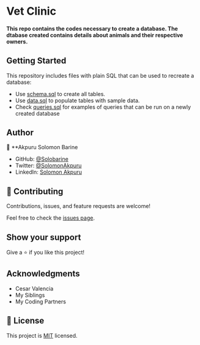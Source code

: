 # Vet Clinic

#### This repo contains the codes necessary to create a database. The dtabase created contains details about animals and their respective owners.


## Getting Started

This repository includes files with plain SQL that can be used to recreate a database:

- Use [schema.sql](./schema.sql) to create all tables.
- Use [data.sql](./data.sql) to populate tables with sample data.
- Check [queries.sql](./queries.sql) for examples of queries that can be run on a newly created database

## Author
👤 **Akpuru Solomon Barine

- GitHub: [@Solobarine](https://github.com/Solobarine)
- Twitter: [@SolomonAkpuru](https://twitter.com/SolomonAkpuru)
- LinkedIn: [Solomon Akpuru](https://www.linkedin.com/mwlite/in/solomon-akpuru)

## 🤝 Contributing

Contributions, issues, and feature requests are welcome!

Feel free to check the [issues page](../../issues/).

## Show your support

Give a ⭐️ if you like this project!

## Acknowledgments

- Cesar Valencia
- My Siblings
- My Coding Partners

## 📝 License

This project is [MIT](./MIT.md) licensed.
